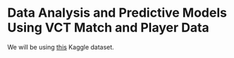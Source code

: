 # Data Analysis and Predictive Models Using VCT Match and Player Data

We will be using [this](https://www.kaggle.com/datasets/ediashtarevin/vct-champions-2023-stats?resource=download) Kaggle dataset.
